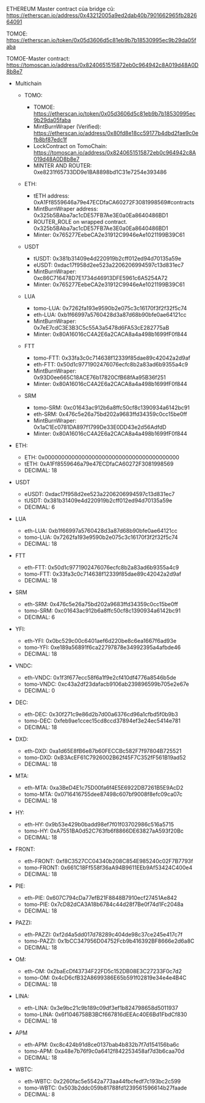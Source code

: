 ETHEREUM Master contract của bridge cũ: https://etherscan.io/address/0x43212005a9ed2dab40b7901662965fb282664091

TOMOE: https://etherscan.io/token/0x05d3606d5c81eb9b7b18530995ec9b29da05faba

TOMOE-Master contract: https://tomoscan.io/address/0x8240651515872eb0c964942c8A019d48A0D8b8e7

- Multichain
    - TOMO: 
        - TOMOE: https://etherscan.io/token/0x05d3606d5c81eb9b7b18530995ec9b29da05faba
        - MintBurnWraper (Verified): https://etherscan.io/address/0x80fd8e18cc59177b4dbd2fae9c0efb8bf87edc1f
        - LockContract on TomoChain: https://tomoscan.io/address/0x8240651515872eb0c964942c8A019d48A0D8b8e7
        - MINTER AND ROUTER: 0xe8231f65733DD9e1BA8898bd1C31e7254e393486

    - ETH: 
        - tETH address: 0xA1Ff8559646a79e47ECDfaCA60272F3081998569#contracts
        - MintBurnWraper address: 0x325b5BAba7ac1cDE57FB7Ae3E0a0Ea8640486BD1
        - ROUTER_ROLE on wrapped contract.  0x325b5BAba7ac1cDE57FB7Ae3E0a0Ea8640486BD1
        - Minter: 0x765277EebeCA2e31912C9946eAe1021199B39C61
    - USDT
        - tUSDT: 0x381b31409e4d220919b2cff012ed94d70135a59e
        - eUSDT: 0xdac17f958d2ee523a2206206994597c13d831ec7
        - MintBurnWraper: 0xc86C716478D7E1734d46913DFE5961c6A5254A72
        - Minter: 0x765277EebeCA2e31912C9946eAe1021199B39C61
    - LUA
        - tomo-LUA: 0x7262fa193e9590b2e075c3c16170f3f2f32f5c74
        - eth-LUA: 0xb1f66997a5760428d3a87d68b90bfe0ae64121cc
        - MintBurnWraper: 0x7eE7cdC3E3B3C5c55A3a5478d6FA53cE282775aB
        - Minter: 0x80A16016cC4A2E6a2CACA8a4a498b1699fF0f844
    - FTT
        - tomo-FTT: 0x33fa3c0c714638f12339f85dae89c42042a2d9af
        - eth-FTT: 0x50d1c9771902476076ecfc8b2a83ad6b9355a4c9
        - MintBurnWraper: 0x93D0ee665C18ACE76b17820CfB68fAa95B36f251
        - Minter: 0x80A16016cC4A2E6a2CACA8a4a498b1699fF0f844
    - SRM
        - tomo-SRM: 0xc01643ac912b6a8ffc50cf8c1390934a6142bc91
        - eth-SRM: 0x476c5e26a75bd202a9683ffd34359c0cc15be0ff
        - MintBurnWraper: 0x1aC1Ec0781DA897f1799De33E0DD43e2d56AdfdD
        - Minter: 0x80A16016cC4A2E6a2CACA8a4a498b1699fF0f844

- ETH: 
    - ETH:  0x0000000000000000000000000000000000000000
    - tETH: 0xA1Ff8559646a79e47ECDfaCA60272F3081998569
    - DECIMAL: 18
- USDT
    - eUSDT: 0xdac17f958d2ee523a2206206994597c13d831ec7
    - tUSDT: 0x381b31409e4d220919b2cff012ed94d70135a59e
    - DECIMAL: 6
- LUA
    - eth-LUA: 0xb1f66997a5760428d3a87d68b90bfe0ae64121cc
    - tomo-LUA: 0x7262fa193e9590b2e075c3c16170f3f2f32f5c74
    - DECIMAL: 18
- FTT
    - eth-FTT: 0x50d1c9771902476076ecfc8b2a83ad6b9355a4c9
    - tomo-FTT: 0x33fa3c0c714638f12339f85dae89c42042a2d9af
    - DECIMAL: 18
- SRM
    - eth-SRM: 0x476c5e26a75bd202a9683ffd34359c0cc15be0ff
    - tomo-SRM: 0xc01643ac912b6a8ffc50cf8c1390934a6142bc91
    - DECIMAL: 6
- YFI: 
    - eth-YFI: 0x0bc529c00c6401aef6d220be8c6ea1667f6ad93e
    - tomo-YFI: 0xe189a56891f6ca22797878e34992395a4afbde46
    - DECIMAL: 18
- VNDC:
    - eth-VNDC: 0x1f3f677ecc58f6a1f9e2cf410df4776a8546b5de
    - tomo-VNDC: 0xc43a2df23dafacb9106ab239896599b705e2e67e
    - DECIMAL: 0
- DEC:
    - eth-DEC: 0x30f271c9e86d2b7d00a6376cd96a1cfbd5f0b9b3
    - tomo-DEC: 0xfeb9ae1ccec15cd8ccd37894ef3e24ec5414e781
    - DECIMAL: 18
- DXD:
    - eth-DXD: 0xa1d65E8fB6e87b60FECCBc582F7f97804B725521
    - tomo-DXD: 0xB3AcEF61C7926002B62f45F7C352fF561B19ad52
    - DECIMAL: 18
- MTA:
    - eth-MTA: 0xa3BeD4E1c75D00fa6f4E5E6922DB7261B5E9AcD2
    - tomo-MTA: 0x0716416755dee87498c607bf9008f8efc09ca07c
    - DECIMAL: 18
- HY:
    - eth-HY: 0x9b53e429b0badd98ef7f01f03702986c516a5715
    - tomo-HY: 0xA7551BA0d52C763fb6f8866DE63827aA593f20Bc
    - DECIMAL: 18
- FRONT:
    - eth-FRONT: 0xf8C3527CC04340b208C854E985240c02F7B7793f
    - tomo-FRONT: 0x661C18Ff558f36aA94B9611EEb9Af53424C400e4
    - DECIMAL: 18
- PIE:
    - eth-PIE: 0x607C794cDa77efB21F8848B7910ecf27451Ae842
    - tomo-PIE: 0x7cD82dCA3A18b6784c44d28f7Be0f74d1Fc2048a
    - DECIMAL: 18
- PAZZI:
    - eth-PAZZI: 0xf2d4a5dd017d78289c404de98c37ce245e417c7f
    - tomo-PAZZI: 0x1bCC347956D04752Fcb9b416392BF8666e2d6a8C
    - DECIMAL: 18
- OM:
    - eth-OM: 0x2baEcDf43734F22FD5c152DB08E3C27233F0c7d2
    - tomo-OM: 0x4cD6cfB32A8699386E65b591f02819e34e4e4B4C
    - DECIMAL: 18
- LINA: 
    - eth-LINA: 0x3e9bc21c9b189c09df3ef1b824798658d5011937
    - tomo-LINA: 0x6f1046758B3BCf667816dEEAc40E6Bd1FbdCf830
    - DECIMAL: 18
- APM
    - eth-APM: 0xc8c424b91d8ce0137bab4b832b7f7d154156ba6c
    - tomo-APM: 0xa48e7b76f9c0a6412f842253458af7d3b6caa70d
    - DECIMAL: 18
- WBTC:
    - eth-WBTC: 0x2260fac5e5542a773aa44fbcfedf7c193bc2c599
    - tomo-WBTC: 0x503b2ddc059b81788fd1239561596614b27faade
    - DECIMAL: 8

